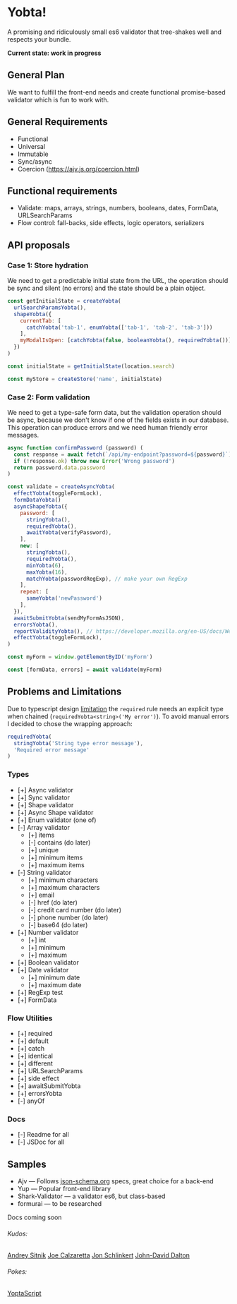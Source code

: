 # Yobta!
A promising and ridiculously small es6 validator that tree-shakes well and respects your bundle.

**Current state: work in progress**

## General Plan
We want to fulfill the front-end needs and create functional promise-based validator which is fun to work with.

## General Requirements
- Functional
- Universal
- Immutable
- Sync/async
- Coercion (https://ajv.js.org/coercion.html)

## Functional requirements
- Validate: maps, arrays, strings, numbers, booleans, dates, FormData, URLSearchParams
- Flow control: fall-backs, side effects, logic operators, serializers

## API proposals

### Case 1: Store hydration
We need to get a predictable initial state from the URL, the operation
should be sync and silent (no errors) and the state should be a plain
object.

```js
const getInitialState = createYobta(
  urlSearchParamsYobta(),
  shapeYobta({
    currentTab: [
      catchYobta('tab-1', enumYobta(['tab-1', 'tab-2', 'tab-3']))
    ],
    myModalIsOpen: [catchYobta(false, booleanYobta(), requiredYobta())]
  })
)

const initialState = getInitialState(location.search)

const myStore = createStore('name', initialState)
```

### Case 2: Form validation
We need to get a type-safe form data, but the validation operation should be async,
because we don't know if one of the fields exists in our database. This operation
can produce errors and we need human friendly error messages.

```js
async function confirmPassword (password) (
  const response = await fetch(`/api/my-endpoint?password=${password}`)
  if (!response.ok) throw new Error('Wrong password')
  return password.data.password
)

const validate = createAsyncYobta(
  effectYobta(toggleFormLock),
  formDataYobta()
  asyncShapeYobta({
    password: [
      stringYobta(),
      requiredYobta(),
      awaitYobta(verifyPassword),
    ],
    new: [
      stringYobta(),
      requiredYobta(),
      minYobta(6),
      maxYobta(16),
      matchYobta(passwordRegExp), // make your own RegExp
    ],
    repeat: [
      sameYobta('newPassword')
    ],
  }),
  awaitSubmitYobta(sendMyFormAsJSON),
  errorsYobta(),
  reportValidityYobta(), // https://developer.mozilla.org/en-US/docs/Web/API/HTMLObjectElement/setCustomValidity#examples
  effectYobta(toggleFormLock),
)

const myForm = window.getElementByID('myForm')

const [formData, errors] = await validate(myForm)
```

## Problems and Limitations

Due to typescript design [limitation](https://github.com/microsoft/TypeScript/issues/25256) the `required` rule needs an explicit type when chained (`requiredYobta<string>('My error')`). To avoid manual errors I decided to chose the wrapping approach:

```js
requiredYobta(
  stringYobta('String type error message'),
  'Required error message'
)
```

### Types
- [+] Async validator
- [+] Sync validator
- [+] Shape validator
- [+] Async Shape validator
- [+] Enum validator (one of)
- [-] Array validator
  - [+] items
  - [-] contains (do later)
  - [+] unique
  - [+] minimum items
  - [+] maximum items
- [-] String validator
  - [+] minimum characters
  - [+] maximum characters
  - [+] email
  - [-] href (do later)
  - [-] credit card number (do later)
  - [-] phone number (do later)
  - [-] base64 (do later)
- [+] Number validator
  - [+] int
  - [+] minimum
  - [+] maximum
- [+] Boolean validator
- [+] Date validator
  - [+] minimum date
  - [+] maximum date
- [+] RegExp test
- [+] FormData

### Flow Utilities
- [+] required
- [+] default
- [+] catch
- [+] identical
- [+] different
- [+] URLSearchParams
- [+] side effect
- [+] awaitSubmitYobta
- [+] errorsYobta
- [-] anyOf

### Docs
- [-] Readme for all
- [-] JSDoc for all

## Samples
- Ajv — Follows [json-schema.org](https://json-schema.org) specs, great choice for a back-end
- Yup — Popular front-end library
- Shark-Validator — a validator es6, but class-based
- formurai — to be researched

Docs coming soon


###### Kudos:
[Andrey Sitnik](https://sitnik.ru)
[Joe Calzaretta](https://github.com/jcalz)
[Jon Schlinkert](https://github.com/jonschlinkert)
[John-David Dalton](https://github.com/jdalton)
###### Pokes:
[YoptaScript](github.com/samgozman/YoptaScript)

